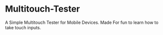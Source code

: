 # Multitouch-Tester

A Simple Multitouch Tester for Mobile Devices. Made For fun to learn how to take touch inputs.
